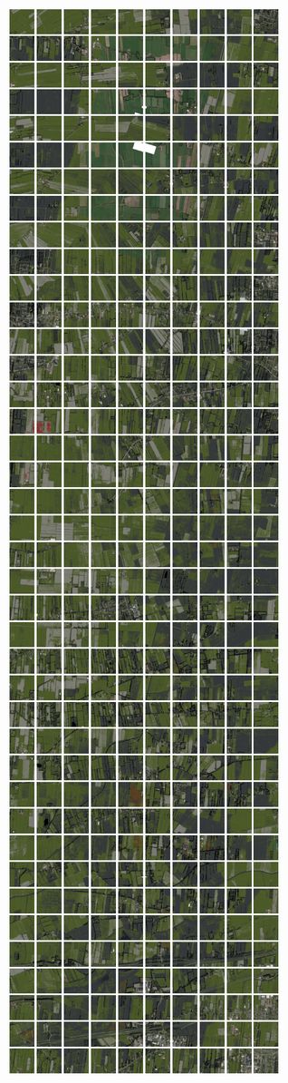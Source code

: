 <html>
<div>
<img src="https://github.com/HakkaTjakka/NL_TILE_MAP/blob/main/18/643/-1067/r.6430.-10670.png" height="44" width="44">
<img src="https://github.com/HakkaTjakka/NL_TILE_MAP/blob/main/18/643/-1067/r.6431.-10670.png" height="44" width="44">
<img src="https://github.com/HakkaTjakka/NL_TILE_MAP/blob/main/18/643/-1067/r.6432.-10670.png" height="44" width="44">
<img src="https://github.com/HakkaTjakka/NL_TILE_MAP/blob/main/18/643/-1067/r.6433.-10670.png" height="44" width="44">
<img src="https://github.com/HakkaTjakka/NL_TILE_MAP/blob/main/18/643/-1067/r.6434.-10670.png" height="44" width="44">
<img src="https://github.com/HakkaTjakka/NL_TILE_MAP/blob/main/18/643/-1067/r.6435.-10670.png" height="44" width="44">
<img src="https://github.com/HakkaTjakka/NL_TILE_MAP/blob/main/18/643/-1067/r.6436.-10670.png" height="44" width="44">
<img src="https://github.com/HakkaTjakka/NL_TILE_MAP/blob/main/18/643/-1067/r.6437.-10670.png" height="44" width="44">
<img src="https://github.com/HakkaTjakka/NL_TILE_MAP/blob/main/18/643/-1067/r.6438.-10670.png" height="44" width="44">
<img src="https://github.com/HakkaTjakka/NL_TILE_MAP/blob/main/18/643/-1067/r.6439.-10670.png" height="44" width="44">
<img src="https://github.com/HakkaTjakka/NL_TILE_MAP/blob/main/18/644/-1067/r.6440.-10670.png" height="44" width="44">
<img src="https://github.com/HakkaTjakka/NL_TILE_MAP/blob/main/18/644/-1067/r.6441.-10670.png" height="44" width="44">
<img src="https://github.com/HakkaTjakka/NL_TILE_MAP/blob/main/18/644/-1067/r.6442.-10670.png" height="44" width="44">
<img src="https://github.com/HakkaTjakka/NL_TILE_MAP/blob/main/18/644/-1067/r.6443.-10670.png" height="44" width="44">
<img src="https://github.com/HakkaTjakka/NL_TILE_MAP/blob/main/18/644/-1067/r.6444.-10670.png" height="44" width="44">
<img src="https://github.com/HakkaTjakka/NL_TILE_MAP/blob/main/18/644/-1067/r.6445.-10670.png" height="44" width="44">
<img src="https://github.com/HakkaTjakka/NL_TILE_MAP/blob/main/18/644/-1067/r.6446.-10670.png" height="44" width="44">
<img src="https://github.com/HakkaTjakka/NL_TILE_MAP/blob/main/18/644/-1067/r.6447.-10670.png" height="44" width="44">
<img src="https://github.com/HakkaTjakka/NL_TILE_MAP/blob/main/18/644/-1067/r.6448.-10670.png" height="44" width="44">
<img src="https://github.com/HakkaTjakka/NL_TILE_MAP/blob/main/18/644/-1067/r.6449.-10670.png" height="44" width="44">
<br>
<img src="https://github.com/HakkaTjakka/NL_TILE_MAP/blob/main/18/643/-1067/r.6430.-10669.png" height="44" width="44">
<img src="https://github.com/HakkaTjakka/NL_TILE_MAP/blob/main/18/643/-1067/r.6431.-10669.png" height="44" width="44">
<img src="https://github.com/HakkaTjakka/NL_TILE_MAP/blob/main/18/643/-1067/r.6432.-10669.png" height="44" width="44">
<img src="https://github.com/HakkaTjakka/NL_TILE_MAP/blob/main/18/643/-1067/r.6433.-10669.png" height="44" width="44">
<img src="https://github.com/HakkaTjakka/NL_TILE_MAP/blob/main/18/643/-1067/r.6434.-10669.png" height="44" width="44">
<img src="https://github.com/HakkaTjakka/NL_TILE_MAP/blob/main/18/643/-1067/r.6435.-10669.png" height="44" width="44">
<img src="https://github.com/HakkaTjakka/NL_TILE_MAP/blob/main/18/643/-1067/r.6436.-10669.png" height="44" width="44">
<img src="https://github.com/HakkaTjakka/NL_TILE_MAP/blob/main/18/643/-1067/r.6437.-10669.png" height="44" width="44">
<img src="https://github.com/HakkaTjakka/NL_TILE_MAP/blob/main/18/643/-1067/r.6438.-10669.png" height="44" width="44">
<img src="https://github.com/HakkaTjakka/NL_TILE_MAP/blob/main/18/643/-1067/r.6439.-10669.png" height="44" width="44">
<img src="https://github.com/HakkaTjakka/NL_TILE_MAP/blob/main/18/644/-1067/r.6440.-10669.png" height="44" width="44">
<img src="https://github.com/HakkaTjakka/NL_TILE_MAP/blob/main/18/644/-1067/r.6441.-10669.png" height="44" width="44">
<img src="https://github.com/HakkaTjakka/NL_TILE_MAP/blob/main/18/644/-1067/r.6442.-10669.png" height="44" width="44">
<img src="https://github.com/HakkaTjakka/NL_TILE_MAP/blob/main/18/644/-1067/r.6443.-10669.png" height="44" width="44">
<img src="https://github.com/HakkaTjakka/NL_TILE_MAP/blob/main/18/644/-1067/r.6444.-10669.png" height="44" width="44">
<img src="https://github.com/HakkaTjakka/NL_TILE_MAP/blob/main/18/644/-1067/r.6445.-10669.png" height="44" width="44">
<img src="https://github.com/HakkaTjakka/NL_TILE_MAP/blob/main/18/644/-1067/r.6446.-10669.png" height="44" width="44">
<img src="https://github.com/HakkaTjakka/NL_TILE_MAP/blob/main/18/644/-1067/r.6447.-10669.png" height="44" width="44">
<img src="https://github.com/HakkaTjakka/NL_TILE_MAP/blob/main/18/644/-1067/r.6448.-10669.png" height="44" width="44">
<img src="https://github.com/HakkaTjakka/NL_TILE_MAP/blob/main/18/644/-1067/r.6449.-10669.png" height="44" width="44">
<br>
<img src="https://github.com/HakkaTjakka/NL_TILE_MAP/blob/main/18/643/-1067/r.6430.-10668.png" height="44" width="44">
<img src="https://github.com/HakkaTjakka/NL_TILE_MAP/blob/main/18/643/-1067/r.6431.-10668.png" height="44" width="44">
<img src="https://github.com/HakkaTjakka/NL_TILE_MAP/blob/main/18/643/-1067/r.6432.-10668.png" height="44" width="44">
<img src="https://github.com/HakkaTjakka/NL_TILE_MAP/blob/main/18/643/-1067/r.6433.-10668.png" height="44" width="44">
<img src="https://github.com/HakkaTjakka/NL_TILE_MAP/blob/main/18/643/-1067/r.6434.-10668.png" height="44" width="44">
<img src="https://github.com/HakkaTjakka/NL_TILE_MAP/blob/main/18/643/-1067/r.6435.-10668.png" height="44" width="44">
<img src="https://github.com/HakkaTjakka/NL_TILE_MAP/blob/main/18/643/-1067/r.6436.-10668.png" height="44" width="44">
<img src="https://github.com/HakkaTjakka/NL_TILE_MAP/blob/main/18/643/-1067/r.6437.-10668.png" height="44" width="44">
<img src="https://github.com/HakkaTjakka/NL_TILE_MAP/blob/main/18/643/-1067/r.6438.-10668.png" height="44" width="44">
<img src="https://github.com/HakkaTjakka/NL_TILE_MAP/blob/main/18/643/-1067/r.6439.-10668.png" height="44" width="44">
<img src="https://github.com/HakkaTjakka/NL_TILE_MAP/blob/main/18/644/-1067/r.6440.-10668.png" height="44" width="44">
<img src="https://github.com/HakkaTjakka/NL_TILE_MAP/blob/main/18/644/-1067/r.6441.-10668.png" height="44" width="44">
<img src="https://github.com/HakkaTjakka/NL_TILE_MAP/blob/main/18/644/-1067/r.6442.-10668.png" height="44" width="44">
<img src="https://github.com/HakkaTjakka/NL_TILE_MAP/blob/main/18/644/-1067/r.6443.-10668.png" height="44" width="44">
<img src="https://github.com/HakkaTjakka/NL_TILE_MAP/blob/main/18/644/-1067/r.6444.-10668.png" height="44" width="44">
<img src="https://github.com/HakkaTjakka/NL_TILE_MAP/blob/main/18/644/-1067/r.6445.-10668.png" height="44" width="44">
<img src="https://github.com/HakkaTjakka/NL_TILE_MAP/blob/main/18/644/-1067/r.6446.-10668.png" height="44" width="44">
<img src="https://github.com/HakkaTjakka/NL_TILE_MAP/blob/main/18/644/-1067/r.6447.-10668.png" height="44" width="44">
<img src="https://github.com/HakkaTjakka/NL_TILE_MAP/blob/main/18/644/-1067/r.6448.-10668.png" height="44" width="44">
<img src="https://github.com/HakkaTjakka/NL_TILE_MAP/blob/main/18/644/-1067/r.6449.-10668.png" height="44" width="44">
<br>
<img src="https://github.com/HakkaTjakka/NL_TILE_MAP/blob/main/18/643/-1067/r.6430.-10667.png" height="44" width="44">
<img src="https://github.com/HakkaTjakka/NL_TILE_MAP/blob/main/18/643/-1067/r.6431.-10667.png" height="44" width="44">
<img src="https://github.com/HakkaTjakka/NL_TILE_MAP/blob/main/18/643/-1067/r.6432.-10667.png" height="44" width="44">
<img src="https://github.com/HakkaTjakka/NL_TILE_MAP/blob/main/18/643/-1067/r.6433.-10667.png" height="44" width="44">
<img src="https://github.com/HakkaTjakka/NL_TILE_MAP/blob/main/18/643/-1067/r.6434.-10667.png" height="44" width="44">
<img src="https://github.com/HakkaTjakka/NL_TILE_MAP/blob/main/18/643/-1067/r.6435.-10667.png" height="44" width="44">
<img src="https://github.com/HakkaTjakka/NL_TILE_MAP/blob/main/18/643/-1067/r.6436.-10667.png" height="44" width="44">
<img src="https://github.com/HakkaTjakka/NL_TILE_MAP/blob/main/18/643/-1067/r.6437.-10667.png" height="44" width="44">
<img src="https://github.com/HakkaTjakka/NL_TILE_MAP/blob/main/18/643/-1067/r.6438.-10667.png" height="44" width="44">
<img src="https://github.com/HakkaTjakka/NL_TILE_MAP/blob/main/18/643/-1067/r.6439.-10667.png" height="44" width="44">
<img src="https://github.com/HakkaTjakka/NL_TILE_MAP/blob/main/18/644/-1067/r.6440.-10667.png" height="44" width="44">
<img src="https://github.com/HakkaTjakka/NL_TILE_MAP/blob/main/18/644/-1067/r.6441.-10667.png" height="44" width="44">
<img src="https://github.com/HakkaTjakka/NL_TILE_MAP/blob/main/18/644/-1067/r.6442.-10667.png" height="44" width="44">
<img src="https://github.com/HakkaTjakka/NL_TILE_MAP/blob/main/18/644/-1067/r.6443.-10667.png" height="44" width="44">
<img src="https://github.com/HakkaTjakka/NL_TILE_MAP/blob/main/18/644/-1067/r.6444.-10667.png" height="44" width="44">
<img src="https://github.com/HakkaTjakka/NL_TILE_MAP/blob/main/18/644/-1067/r.6445.-10667.png" height="44" width="44">
<img src="https://github.com/HakkaTjakka/NL_TILE_MAP/blob/main/18/644/-1067/r.6446.-10667.png" height="44" width="44">
<img src="https://github.com/HakkaTjakka/NL_TILE_MAP/blob/main/18/644/-1067/r.6447.-10667.png" height="44" width="44">
<img src="https://github.com/HakkaTjakka/NL_TILE_MAP/blob/main/18/644/-1067/r.6448.-10667.png" height="44" width="44">
<img src="https://github.com/HakkaTjakka/NL_TILE_MAP/blob/main/18/644/-1067/r.6449.-10667.png" height="44" width="44">
<br>
<img src="https://github.com/HakkaTjakka/NL_TILE_MAP/blob/main/18/643/-1067/r.6430.-10666.png" height="44" width="44">
<img src="https://github.com/HakkaTjakka/NL_TILE_MAP/blob/main/18/643/-1067/r.6431.-10666.png" height="44" width="44">
<img src="https://github.com/HakkaTjakka/NL_TILE_MAP/blob/main/18/643/-1067/r.6432.-10666.png" height="44" width="44">
<img src="https://github.com/HakkaTjakka/NL_TILE_MAP/blob/main/18/643/-1067/r.6433.-10666.png" height="44" width="44">
<img src="https://github.com/HakkaTjakka/NL_TILE_MAP/blob/main/18/643/-1067/r.6434.-10666.png" height="44" width="44">
<img src="https://github.com/HakkaTjakka/NL_TILE_MAP/blob/main/18/643/-1067/r.6435.-10666.png" height="44" width="44">
<img src="https://github.com/HakkaTjakka/NL_TILE_MAP/blob/main/18/643/-1067/r.6436.-10666.png" height="44" width="44">
<img src="https://github.com/HakkaTjakka/NL_TILE_MAP/blob/main/18/643/-1067/r.6437.-10666.png" height="44" width="44">
<img src="https://github.com/HakkaTjakka/NL_TILE_MAP/blob/main/18/643/-1067/r.6438.-10666.png" height="44" width="44">
<img src="https://github.com/HakkaTjakka/NL_TILE_MAP/blob/main/18/643/-1067/r.6439.-10666.png" height="44" width="44">
<img src="https://github.com/HakkaTjakka/NL_TILE_MAP/blob/main/18/644/-1067/r.6440.-10666.png" height="44" width="44">
<img src="https://github.com/HakkaTjakka/NL_TILE_MAP/blob/main/18/644/-1067/r.6441.-10666.png" height="44" width="44">
<img src="https://github.com/HakkaTjakka/NL_TILE_MAP/blob/main/18/644/-1067/r.6442.-10666.png" height="44" width="44">
<img src="https://github.com/HakkaTjakka/NL_TILE_MAP/blob/main/18/644/-1067/r.6443.-10666.png" height="44" width="44">
<img src="https://github.com/HakkaTjakka/NL_TILE_MAP/blob/main/18/644/-1067/r.6444.-10666.png" height="44" width="44">
<img src="https://github.com/HakkaTjakka/NL_TILE_MAP/blob/main/18/644/-1067/r.6445.-10666.png" height="44" width="44">
<img src="https://github.com/HakkaTjakka/NL_TILE_MAP/blob/main/18/644/-1067/r.6446.-10666.png" height="44" width="44">
<img src="https://github.com/HakkaTjakka/NL_TILE_MAP/blob/main/18/644/-1067/r.6447.-10666.png" height="44" width="44">
<img src="https://github.com/HakkaTjakka/NL_TILE_MAP/blob/main/18/644/-1067/r.6448.-10666.png" height="44" width="44">
<img src="https://github.com/HakkaTjakka/NL_TILE_MAP/blob/main/18/644/-1067/r.6449.-10666.png" height="44" width="44">
<br>
<img src="https://github.com/HakkaTjakka/NL_TILE_MAP/blob/main/18/643/-1067/r.6430.-10665.png" height="44" width="44">
<img src="https://github.com/HakkaTjakka/NL_TILE_MAP/blob/main/18/643/-1067/r.6431.-10665.png" height="44" width="44">
<img src="https://github.com/HakkaTjakka/NL_TILE_MAP/blob/main/18/643/-1067/r.6432.-10665.png" height="44" width="44">
<img src="https://github.com/HakkaTjakka/NL_TILE_MAP/blob/main/18/643/-1067/r.6433.-10665.png" height="44" width="44">
<img src="https://github.com/HakkaTjakka/NL_TILE_MAP/blob/main/18/643/-1067/r.6434.-10665.png" height="44" width="44">
<img src="https://github.com/HakkaTjakka/NL_TILE_MAP/blob/main/18/643/-1067/r.6435.-10665.png" height="44" width="44">
<img src="https://github.com/HakkaTjakka/NL_TILE_MAP/blob/main/18/643/-1067/r.6436.-10665.png" height="44" width="44">
<img src="https://github.com/HakkaTjakka/NL_TILE_MAP/blob/main/18/643/-1067/r.6437.-10665.png" height="44" width="44">
<img src="https://github.com/HakkaTjakka/NL_TILE_MAP/blob/main/18/643/-1067/r.6438.-10665.png" height="44" width="44">
<img src="https://github.com/HakkaTjakka/NL_TILE_MAP/blob/main/18/643/-1067/r.6439.-10665.png" height="44" width="44">
<img src="https://github.com/HakkaTjakka/NL_TILE_MAP/blob/main/18/644/-1067/r.6440.-10665.png" height="44" width="44">
<img src="https://github.com/HakkaTjakka/NL_TILE_MAP/blob/main/18/644/-1067/r.6441.-10665.png" height="44" width="44">
<img src="https://github.com/HakkaTjakka/NL_TILE_MAP/blob/main/18/644/-1067/r.6442.-10665.png" height="44" width="44">
<img src="https://github.com/HakkaTjakka/NL_TILE_MAP/blob/main/18/644/-1067/r.6443.-10665.png" height="44" width="44">
<img src="https://github.com/HakkaTjakka/NL_TILE_MAP/blob/main/18/644/-1067/r.6444.-10665.png" height="44" width="44">
<img src="https://github.com/HakkaTjakka/NL_TILE_MAP/blob/main/18/644/-1067/r.6445.-10665.png" height="44" width="44">
<img src="https://github.com/HakkaTjakka/NL_TILE_MAP/blob/main/18/644/-1067/r.6446.-10665.png" height="44" width="44">
<img src="https://github.com/HakkaTjakka/NL_TILE_MAP/blob/main/18/644/-1067/r.6447.-10665.png" height="44" width="44">
<img src="https://github.com/HakkaTjakka/NL_TILE_MAP/blob/main/18/644/-1067/r.6448.-10665.png" height="44" width="44">
<img src="https://github.com/HakkaTjakka/NL_TILE_MAP/blob/main/18/644/-1067/r.6449.-10665.png" height="44" width="44">
<br>
<img src="https://github.com/HakkaTjakka/NL_TILE_MAP/blob/main/18/643/-1067/r.6430.-10664.png" height="44" width="44">
<img src="https://github.com/HakkaTjakka/NL_TILE_MAP/blob/main/18/643/-1067/r.6431.-10664.png" height="44" width="44">
<img src="https://github.com/HakkaTjakka/NL_TILE_MAP/blob/main/18/643/-1067/r.6432.-10664.png" height="44" width="44">
<img src="https://github.com/HakkaTjakka/NL_TILE_MAP/blob/main/18/643/-1067/r.6433.-10664.png" height="44" width="44">
<img src="https://github.com/HakkaTjakka/NL_TILE_MAP/blob/main/18/643/-1067/r.6434.-10664.png" height="44" width="44">
<img src="https://github.com/HakkaTjakka/NL_TILE_MAP/blob/main/18/643/-1067/r.6435.-10664.png" height="44" width="44">
<img src="https://github.com/HakkaTjakka/NL_TILE_MAP/blob/main/18/643/-1067/r.6436.-10664.png" height="44" width="44">
<img src="https://github.com/HakkaTjakka/NL_TILE_MAP/blob/main/18/643/-1067/r.6437.-10664.png" height="44" width="44">
<img src="https://github.com/HakkaTjakka/NL_TILE_MAP/blob/main/18/643/-1067/r.6438.-10664.png" height="44" width="44">
<img src="https://github.com/HakkaTjakka/NL_TILE_MAP/blob/main/18/643/-1067/r.6439.-10664.png" height="44" width="44">
<img src="https://github.com/HakkaTjakka/NL_TILE_MAP/blob/main/18/644/-1067/r.6440.-10664.png" height="44" width="44">
<img src="https://github.com/HakkaTjakka/NL_TILE_MAP/blob/main/18/644/-1067/r.6441.-10664.png" height="44" width="44">
<img src="https://github.com/HakkaTjakka/NL_TILE_MAP/blob/main/18/644/-1067/r.6442.-10664.png" height="44" width="44">
<img src="https://github.com/HakkaTjakka/NL_TILE_MAP/blob/main/18/644/-1067/r.6443.-10664.png" height="44" width="44">
<img src="https://github.com/HakkaTjakka/NL_TILE_MAP/blob/main/18/644/-1067/r.6444.-10664.png" height="44" width="44">
<img src="https://github.com/HakkaTjakka/NL_TILE_MAP/blob/main/18/644/-1067/r.6445.-10664.png" height="44" width="44">
<img src="https://github.com/HakkaTjakka/NL_TILE_MAP/blob/main/18/644/-1067/r.6446.-10664.png" height="44" width="44">
<img src="https://github.com/HakkaTjakka/NL_TILE_MAP/blob/main/18/644/-1067/r.6447.-10664.png" height="44" width="44">
<img src="https://github.com/HakkaTjakka/NL_TILE_MAP/blob/main/18/644/-1067/r.6448.-10664.png" height="44" width="44">
<img src="https://github.com/HakkaTjakka/NL_TILE_MAP/blob/main/18/644/-1067/r.6449.-10664.png" height="44" width="44">
<br>
<img src="https://github.com/HakkaTjakka/NL_TILE_MAP/blob/main/18/643/-1067/r.6430.-10663.png" height="44" width="44">
<img src="https://github.com/HakkaTjakka/NL_TILE_MAP/blob/main/18/643/-1067/r.6431.-10663.png" height="44" width="44">
<img src="https://github.com/HakkaTjakka/NL_TILE_MAP/blob/main/18/643/-1067/r.6432.-10663.png" height="44" width="44">
<img src="https://github.com/HakkaTjakka/NL_TILE_MAP/blob/main/18/643/-1067/r.6433.-10663.png" height="44" width="44">
<img src="https://github.com/HakkaTjakka/NL_TILE_MAP/blob/main/18/643/-1067/r.6434.-10663.png" height="44" width="44">
<img src="https://github.com/HakkaTjakka/NL_TILE_MAP/blob/main/18/643/-1067/r.6435.-10663.png" height="44" width="44">
<img src="https://github.com/HakkaTjakka/NL_TILE_MAP/blob/main/18/643/-1067/r.6436.-10663.png" height="44" width="44">
<img src="https://github.com/HakkaTjakka/NL_TILE_MAP/blob/main/18/643/-1067/r.6437.-10663.png" height="44" width="44">
<img src="https://github.com/HakkaTjakka/NL_TILE_MAP/blob/main/18/643/-1067/r.6438.-10663.png" height="44" width="44">
<img src="https://github.com/HakkaTjakka/NL_TILE_MAP/blob/main/18/643/-1067/r.6439.-10663.png" height="44" width="44">
<img src="https://github.com/HakkaTjakka/NL_TILE_MAP/blob/main/18/644/-1067/r.6440.-10663.png" height="44" width="44">
<img src="https://github.com/HakkaTjakka/NL_TILE_MAP/blob/main/18/644/-1067/r.6441.-10663.png" height="44" width="44">
<img src="https://github.com/HakkaTjakka/NL_TILE_MAP/blob/main/18/644/-1067/r.6442.-10663.png" height="44" width="44">
<img src="https://github.com/HakkaTjakka/NL_TILE_MAP/blob/main/18/644/-1067/r.6443.-10663.png" height="44" width="44">
<img src="https://github.com/HakkaTjakka/NL_TILE_MAP/blob/main/18/644/-1067/r.6444.-10663.png" height="44" width="44">
<img src="https://github.com/HakkaTjakka/NL_TILE_MAP/blob/main/18/644/-1067/r.6445.-10663.png" height="44" width="44">
<img src="https://github.com/HakkaTjakka/NL_TILE_MAP/blob/main/18/644/-1067/r.6446.-10663.png" height="44" width="44">
<img src="https://github.com/HakkaTjakka/NL_TILE_MAP/blob/main/18/644/-1067/r.6447.-10663.png" height="44" width="44">
<img src="https://github.com/HakkaTjakka/NL_TILE_MAP/blob/main/18/644/-1067/r.6448.-10663.png" height="44" width="44">
<img src="https://github.com/HakkaTjakka/NL_TILE_MAP/blob/main/18/644/-1067/r.6449.-10663.png" height="44" width="44">
<br>
<img src="https://github.com/HakkaTjakka/NL_TILE_MAP/blob/main/18/643/-1067/r.6430.-10662.png" height="44" width="44">
<img src="https://github.com/HakkaTjakka/NL_TILE_MAP/blob/main/18/643/-1067/r.6431.-10662.png" height="44" width="44">
<img src="https://github.com/HakkaTjakka/NL_TILE_MAP/blob/main/18/643/-1067/r.6432.-10662.png" height="44" width="44">
<img src="https://github.com/HakkaTjakka/NL_TILE_MAP/blob/main/18/643/-1067/r.6433.-10662.png" height="44" width="44">
<img src="https://github.com/HakkaTjakka/NL_TILE_MAP/blob/main/18/643/-1067/r.6434.-10662.png" height="44" width="44">
<img src="https://github.com/HakkaTjakka/NL_TILE_MAP/blob/main/18/643/-1067/r.6435.-10662.png" height="44" width="44">
<img src="https://github.com/HakkaTjakka/NL_TILE_MAP/blob/main/18/643/-1067/r.6436.-10662.png" height="44" width="44">
<img src="https://github.com/HakkaTjakka/NL_TILE_MAP/blob/main/18/643/-1067/r.6437.-10662.png" height="44" width="44">
<img src="https://github.com/HakkaTjakka/NL_TILE_MAP/blob/main/18/643/-1067/r.6438.-10662.png" height="44" width="44">
<img src="https://github.com/HakkaTjakka/NL_TILE_MAP/blob/main/18/643/-1067/r.6439.-10662.png" height="44" width="44">
<img src="https://github.com/HakkaTjakka/NL_TILE_MAP/blob/main/18/644/-1067/r.6440.-10662.png" height="44" width="44">
<img src="https://github.com/HakkaTjakka/NL_TILE_MAP/blob/main/18/644/-1067/r.6441.-10662.png" height="44" width="44">
<img src="https://github.com/HakkaTjakka/NL_TILE_MAP/blob/main/18/644/-1067/r.6442.-10662.png" height="44" width="44">
<img src="https://github.com/HakkaTjakka/NL_TILE_MAP/blob/main/18/644/-1067/r.6443.-10662.png" height="44" width="44">
<img src="https://github.com/HakkaTjakka/NL_TILE_MAP/blob/main/18/644/-1067/r.6444.-10662.png" height="44" width="44">
<img src="https://github.com/HakkaTjakka/NL_TILE_MAP/blob/main/18/644/-1067/r.6445.-10662.png" height="44" width="44">
<img src="https://github.com/HakkaTjakka/NL_TILE_MAP/blob/main/18/644/-1067/r.6446.-10662.png" height="44" width="44">
<img src="https://github.com/HakkaTjakka/NL_TILE_MAP/blob/main/18/644/-1067/r.6447.-10662.png" height="44" width="44">
<img src="https://github.com/HakkaTjakka/NL_TILE_MAP/blob/main/18/644/-1067/r.6448.-10662.png" height="44" width="44">
<img src="https://github.com/HakkaTjakka/NL_TILE_MAP/blob/main/18/644/-1067/r.6449.-10662.png" height="44" width="44">
<br>
<img src="https://github.com/HakkaTjakka/NL_TILE_MAP/blob/main/18/643/-1067/r.6430.-10661.png" height="44" width="44">
<img src="https://github.com/HakkaTjakka/NL_TILE_MAP/blob/main/18/643/-1067/r.6431.-10661.png" height="44" width="44">
<img src="https://github.com/HakkaTjakka/NL_TILE_MAP/blob/main/18/643/-1067/r.6432.-10661.png" height="44" width="44">
<img src="https://github.com/HakkaTjakka/NL_TILE_MAP/blob/main/18/643/-1067/r.6433.-10661.png" height="44" width="44">
<img src="https://github.com/HakkaTjakka/NL_TILE_MAP/blob/main/18/643/-1067/r.6434.-10661.png" height="44" width="44">
<img src="https://github.com/HakkaTjakka/NL_TILE_MAP/blob/main/18/643/-1067/r.6435.-10661.png" height="44" width="44">
<img src="https://github.com/HakkaTjakka/NL_TILE_MAP/blob/main/18/643/-1067/r.6436.-10661.png" height="44" width="44">
<img src="https://github.com/HakkaTjakka/NL_TILE_MAP/blob/main/18/643/-1067/r.6437.-10661.png" height="44" width="44">
<img src="https://github.com/HakkaTjakka/NL_TILE_MAP/blob/main/18/643/-1067/r.6438.-10661.png" height="44" width="44">
<img src="https://github.com/HakkaTjakka/NL_TILE_MAP/blob/main/18/643/-1067/r.6439.-10661.png" height="44" width="44">
<img src="https://github.com/HakkaTjakka/NL_TILE_MAP/blob/main/18/644/-1067/r.6440.-10661.png" height="44" width="44">
<img src="https://github.com/HakkaTjakka/NL_TILE_MAP/blob/main/18/644/-1067/r.6441.-10661.png" height="44" width="44">
<img src="https://github.com/HakkaTjakka/NL_TILE_MAP/blob/main/18/644/-1067/r.6442.-10661.png" height="44" width="44">
<img src="https://github.com/HakkaTjakka/NL_TILE_MAP/blob/main/18/644/-1067/r.6443.-10661.png" height="44" width="44">
<img src="https://github.com/HakkaTjakka/NL_TILE_MAP/blob/main/18/644/-1067/r.6444.-10661.png" height="44" width="44">
<img src="https://github.com/HakkaTjakka/NL_TILE_MAP/blob/main/18/644/-1067/r.6445.-10661.png" height="44" width="44">
<img src="https://github.com/HakkaTjakka/NL_TILE_MAP/blob/main/18/644/-1067/r.6446.-10661.png" height="44" width="44">
<img src="https://github.com/HakkaTjakka/NL_TILE_MAP/blob/main/18/644/-1067/r.6447.-10661.png" height="44" width="44">
<img src="https://github.com/HakkaTjakka/NL_TILE_MAP/blob/main/18/644/-1067/r.6448.-10661.png" height="44" width="44">
<img src="https://github.com/HakkaTjakka/NL_TILE_MAP/blob/main/18/644/-1067/r.6449.-10661.png" height="44" width="44">
<br>
<img src="https://github.com/HakkaTjakka/NL_TILE_MAP/blob/main/18/643/-1066/r.6430.-10660.png" height="44" width="44">
<img src="https://github.com/HakkaTjakka/NL_TILE_MAP/blob/main/18/643/-1066/r.6431.-10660.png" height="44" width="44">
<img src="https://github.com/HakkaTjakka/NL_TILE_MAP/blob/main/18/643/-1066/r.6432.-10660.png" height="44" width="44">
<img src="https://github.com/HakkaTjakka/NL_TILE_MAP/blob/main/18/643/-1066/r.6433.-10660.png" height="44" width="44">
<img src="https://github.com/HakkaTjakka/NL_TILE_MAP/blob/main/18/643/-1066/r.6434.-10660.png" height="44" width="44">
<img src="https://github.com/HakkaTjakka/NL_TILE_MAP/blob/main/18/643/-1066/r.6435.-10660.png" height="44" width="44">
<img src="https://github.com/HakkaTjakka/NL_TILE_MAP/blob/main/18/643/-1066/r.6436.-10660.png" height="44" width="44">
<img src="https://github.com/HakkaTjakka/NL_TILE_MAP/blob/main/18/643/-1066/r.6437.-10660.png" height="44" width="44">
<img src="https://github.com/HakkaTjakka/NL_TILE_MAP/blob/main/18/643/-1066/r.6438.-10660.png" height="44" width="44">
<img src="https://github.com/HakkaTjakka/NL_TILE_MAP/blob/main/18/643/-1066/r.6439.-10660.png" height="44" width="44">
<img src="https://github.com/HakkaTjakka/NL_TILE_MAP/blob/main/18/644/-1066/r.6440.-10660.png" height="44" width="44">
<img src="https://github.com/HakkaTjakka/NL_TILE_MAP/blob/main/18/644/-1066/r.6441.-10660.png" height="44" width="44">
<img src="https://github.com/HakkaTjakka/NL_TILE_MAP/blob/main/18/644/-1066/r.6442.-10660.png" height="44" width="44">
<img src="https://github.com/HakkaTjakka/NL_TILE_MAP/blob/main/18/644/-1066/r.6443.-10660.png" height="44" width="44">
<img src="https://github.com/HakkaTjakka/NL_TILE_MAP/blob/main/18/644/-1066/r.6444.-10660.png" height="44" width="44">
<img src="https://github.com/HakkaTjakka/NL_TILE_MAP/blob/main/18/644/-1066/r.6445.-10660.png" height="44" width="44">
<img src="https://github.com/HakkaTjakka/NL_TILE_MAP/blob/main/18/644/-1066/r.6446.-10660.png" height="44" width="44">
<img src="https://github.com/HakkaTjakka/NL_TILE_MAP/blob/main/18/644/-1066/r.6447.-10660.png" height="44" width="44">
<img src="https://github.com/HakkaTjakka/NL_TILE_MAP/blob/main/18/644/-1066/r.6448.-10660.png" height="44" width="44">
<img src="https://github.com/HakkaTjakka/NL_TILE_MAP/blob/main/18/644/-1066/r.6449.-10660.png" height="44" width="44">
<br>
<img src="https://github.com/HakkaTjakka/NL_TILE_MAP/blob/main/18/643/-1066/r.6430.-10659.png" height="44" width="44">
<img src="https://github.com/HakkaTjakka/NL_TILE_MAP/blob/main/18/643/-1066/r.6431.-10659.png" height="44" width="44">
<img src="https://github.com/HakkaTjakka/NL_TILE_MAP/blob/main/18/643/-1066/r.6432.-10659.png" height="44" width="44">
<img src="https://github.com/HakkaTjakka/NL_TILE_MAP/blob/main/18/643/-1066/r.6433.-10659.png" height="44" width="44">
<img src="https://github.com/HakkaTjakka/NL_TILE_MAP/blob/main/18/643/-1066/r.6434.-10659.png" height="44" width="44">
<img src="https://github.com/HakkaTjakka/NL_TILE_MAP/blob/main/18/643/-1066/r.6435.-10659.png" height="44" width="44">
<img src="https://github.com/HakkaTjakka/NL_TILE_MAP/blob/main/18/643/-1066/r.6436.-10659.png" height="44" width="44">
<img src="https://github.com/HakkaTjakka/NL_TILE_MAP/blob/main/18/643/-1066/r.6437.-10659.png" height="44" width="44">
<img src="https://github.com/HakkaTjakka/NL_TILE_MAP/blob/main/18/643/-1066/r.6438.-10659.png" height="44" width="44">
<img src="https://github.com/HakkaTjakka/NL_TILE_MAP/blob/main/18/643/-1066/r.6439.-10659.png" height="44" width="44">
<img src="https://github.com/HakkaTjakka/NL_TILE_MAP/blob/main/18/644/-1066/r.6440.-10659.png" height="44" width="44">
<img src="https://github.com/HakkaTjakka/NL_TILE_MAP/blob/main/18/644/-1066/r.6441.-10659.png" height="44" width="44">
<img src="https://github.com/HakkaTjakka/NL_TILE_MAP/blob/main/18/644/-1066/r.6442.-10659.png" height="44" width="44">
<img src="https://github.com/HakkaTjakka/NL_TILE_MAP/blob/main/18/644/-1066/r.6443.-10659.png" height="44" width="44">
<img src="https://github.com/HakkaTjakka/NL_TILE_MAP/blob/main/18/644/-1066/r.6444.-10659.png" height="44" width="44">
<img src="https://github.com/HakkaTjakka/NL_TILE_MAP/blob/main/18/644/-1066/r.6445.-10659.png" height="44" width="44">
<img src="https://github.com/HakkaTjakka/NL_TILE_MAP/blob/main/18/644/-1066/r.6446.-10659.png" height="44" width="44">
<img src="https://github.com/HakkaTjakka/NL_TILE_MAP/blob/main/18/644/-1066/r.6447.-10659.png" height="44" width="44">
<img src="https://github.com/HakkaTjakka/NL_TILE_MAP/blob/main/18/644/-1066/r.6448.-10659.png" height="44" width="44">
<img src="https://github.com/HakkaTjakka/NL_TILE_MAP/blob/main/18/644/-1066/r.6449.-10659.png" height="44" width="44">
<br>
<img src="https://github.com/HakkaTjakka/NL_TILE_MAP/blob/main/18/643/-1066/r.6430.-10658.png" height="44" width="44">
<img src="https://github.com/HakkaTjakka/NL_TILE_MAP/blob/main/18/643/-1066/r.6431.-10658.png" height="44" width="44">
<img src="https://github.com/HakkaTjakka/NL_TILE_MAP/blob/main/18/643/-1066/r.6432.-10658.png" height="44" width="44">
<img src="https://github.com/HakkaTjakka/NL_TILE_MAP/blob/main/18/643/-1066/r.6433.-10658.png" height="44" width="44">
<img src="https://github.com/HakkaTjakka/NL_TILE_MAP/blob/main/18/643/-1066/r.6434.-10658.png" height="44" width="44">
<img src="https://github.com/HakkaTjakka/NL_TILE_MAP/blob/main/18/643/-1066/r.6435.-10658.png" height="44" width="44">
<img src="https://github.com/HakkaTjakka/NL_TILE_MAP/blob/main/18/643/-1066/r.6436.-10658.png" height="44" width="44">
<img src="https://github.com/HakkaTjakka/NL_TILE_MAP/blob/main/18/643/-1066/r.6437.-10658.png" height="44" width="44">
<img src="https://github.com/HakkaTjakka/NL_TILE_MAP/blob/main/18/643/-1066/r.6438.-10658.png" height="44" width="44">
<img src="https://github.com/HakkaTjakka/NL_TILE_MAP/blob/main/18/643/-1066/r.6439.-10658.png" height="44" width="44">
<img src="https://github.com/HakkaTjakka/NL_TILE_MAP/blob/main/18/644/-1066/r.6440.-10658.png" height="44" width="44">
<img src="https://github.com/HakkaTjakka/NL_TILE_MAP/blob/main/18/644/-1066/r.6441.-10658.png" height="44" width="44">
<img src="https://github.com/HakkaTjakka/NL_TILE_MAP/blob/main/18/644/-1066/r.6442.-10658.png" height="44" width="44">
<img src="https://github.com/HakkaTjakka/NL_TILE_MAP/blob/main/18/644/-1066/r.6443.-10658.png" height="44" width="44">
<img src="https://github.com/HakkaTjakka/NL_TILE_MAP/blob/main/18/644/-1066/r.6444.-10658.png" height="44" width="44">
<img src="https://github.com/HakkaTjakka/NL_TILE_MAP/blob/main/18/644/-1066/r.6445.-10658.png" height="44" width="44">
<img src="https://github.com/HakkaTjakka/NL_TILE_MAP/blob/main/18/644/-1066/r.6446.-10658.png" height="44" width="44">
<img src="https://github.com/HakkaTjakka/NL_TILE_MAP/blob/main/18/644/-1066/r.6447.-10658.png" height="44" width="44">
<img src="https://github.com/HakkaTjakka/NL_TILE_MAP/blob/main/18/644/-1066/r.6448.-10658.png" height="44" width="44">
<img src="https://github.com/HakkaTjakka/NL_TILE_MAP/blob/main/18/644/-1066/r.6449.-10658.png" height="44" width="44">
<br>
<img src="https://github.com/HakkaTjakka/NL_TILE_MAP/blob/main/18/643/-1066/r.6430.-10657.png" height="44" width="44">
<img src="https://github.com/HakkaTjakka/NL_TILE_MAP/blob/main/18/643/-1066/r.6431.-10657.png" height="44" width="44">
<img src="https://github.com/HakkaTjakka/NL_TILE_MAP/blob/main/18/643/-1066/r.6432.-10657.png" height="44" width="44">
<img src="https://github.com/HakkaTjakka/NL_TILE_MAP/blob/main/18/643/-1066/r.6433.-10657.png" height="44" width="44">
<img src="https://github.com/HakkaTjakka/NL_TILE_MAP/blob/main/18/643/-1066/r.6434.-10657.png" height="44" width="44">
<img src="https://github.com/HakkaTjakka/NL_TILE_MAP/blob/main/18/643/-1066/r.6435.-10657.png" height="44" width="44">
<img src="https://github.com/HakkaTjakka/NL_TILE_MAP/blob/main/18/643/-1066/r.6436.-10657.png" height="44" width="44">
<img src="https://github.com/HakkaTjakka/NL_TILE_MAP/blob/main/18/643/-1066/r.6437.-10657.png" height="44" width="44">
<img src="https://github.com/HakkaTjakka/NL_TILE_MAP/blob/main/18/643/-1066/r.6438.-10657.png" height="44" width="44">
<img src="https://github.com/HakkaTjakka/NL_TILE_MAP/blob/main/18/643/-1066/r.6439.-10657.png" height="44" width="44">
<img src="https://github.com/HakkaTjakka/NL_TILE_MAP/blob/main/18/644/-1066/r.6440.-10657.png" height="44" width="44">
<img src="https://github.com/HakkaTjakka/NL_TILE_MAP/blob/main/18/644/-1066/r.6441.-10657.png" height="44" width="44">
<img src="https://github.com/HakkaTjakka/NL_TILE_MAP/blob/main/18/644/-1066/r.6442.-10657.png" height="44" width="44">
<img src="https://github.com/HakkaTjakka/NL_TILE_MAP/blob/main/18/644/-1066/r.6443.-10657.png" height="44" width="44">
<img src="https://github.com/HakkaTjakka/NL_TILE_MAP/blob/main/18/644/-1066/r.6444.-10657.png" height="44" width="44">
<img src="https://github.com/HakkaTjakka/NL_TILE_MAP/blob/main/18/644/-1066/r.6445.-10657.png" height="44" width="44">
<img src="https://github.com/HakkaTjakka/NL_TILE_MAP/blob/main/18/644/-1066/r.6446.-10657.png" height="44" width="44">
<img src="https://github.com/HakkaTjakka/NL_TILE_MAP/blob/main/18/644/-1066/r.6447.-10657.png" height="44" width="44">
<img src="https://github.com/HakkaTjakka/NL_TILE_MAP/blob/main/18/644/-1066/r.6448.-10657.png" height="44" width="44">
<img src="https://github.com/HakkaTjakka/NL_TILE_MAP/blob/main/18/644/-1066/r.6449.-10657.png" height="44" width="44">
<br>
<img src="https://github.com/HakkaTjakka/NL_TILE_MAP/blob/main/18/643/-1066/r.6430.-10656.png" height="44" width="44">
<img src="https://github.com/HakkaTjakka/NL_TILE_MAP/blob/main/18/643/-1066/r.6431.-10656.png" height="44" width="44">
<img src="https://github.com/HakkaTjakka/NL_TILE_MAP/blob/main/18/643/-1066/r.6432.-10656.png" height="44" width="44">
<img src="https://github.com/HakkaTjakka/NL_TILE_MAP/blob/main/18/643/-1066/r.6433.-10656.png" height="44" width="44">
<img src="https://github.com/HakkaTjakka/NL_TILE_MAP/blob/main/18/643/-1066/r.6434.-10656.png" height="44" width="44">
<img src="https://github.com/HakkaTjakka/NL_TILE_MAP/blob/main/18/643/-1066/r.6435.-10656.png" height="44" width="44">
<img src="https://github.com/HakkaTjakka/NL_TILE_MAP/blob/main/18/643/-1066/r.6436.-10656.png" height="44" width="44">
<img src="https://github.com/HakkaTjakka/NL_TILE_MAP/blob/main/18/643/-1066/r.6437.-10656.png" height="44" width="44">
<img src="https://github.com/HakkaTjakka/NL_TILE_MAP/blob/main/18/643/-1066/r.6438.-10656.png" height="44" width="44">
<img src="https://github.com/HakkaTjakka/NL_TILE_MAP/blob/main/18/643/-1066/r.6439.-10656.png" height="44" width="44">
<img src="https://github.com/HakkaTjakka/NL_TILE_MAP/blob/main/18/644/-1066/r.6440.-10656.png" height="44" width="44">
<img src="https://github.com/HakkaTjakka/NL_TILE_MAP/blob/main/18/644/-1066/r.6441.-10656.png" height="44" width="44">
<img src="https://github.com/HakkaTjakka/NL_TILE_MAP/blob/main/18/644/-1066/r.6442.-10656.png" height="44" width="44">
<img src="https://github.com/HakkaTjakka/NL_TILE_MAP/blob/main/18/644/-1066/r.6443.-10656.png" height="44" width="44">
<img src="https://github.com/HakkaTjakka/NL_TILE_MAP/blob/main/18/644/-1066/r.6444.-10656.png" height="44" width="44">
<img src="https://github.com/HakkaTjakka/NL_TILE_MAP/blob/main/18/644/-1066/r.6445.-10656.png" height="44" width="44">
<img src="https://github.com/HakkaTjakka/NL_TILE_MAP/blob/main/18/644/-1066/r.6446.-10656.png" height="44" width="44">
<img src="https://github.com/HakkaTjakka/NL_TILE_MAP/blob/main/18/644/-1066/r.6447.-10656.png" height="44" width="44">
<img src="https://github.com/HakkaTjakka/NL_TILE_MAP/blob/main/18/644/-1066/r.6448.-10656.png" height="44" width="44">
<img src="https://github.com/HakkaTjakka/NL_TILE_MAP/blob/main/18/644/-1066/r.6449.-10656.png" height="44" width="44">
<br>
<img src="https://github.com/HakkaTjakka/NL_TILE_MAP/blob/main/18/643/-1066/r.6430.-10655.png" height="44" width="44">
<img src="https://github.com/HakkaTjakka/NL_TILE_MAP/blob/main/18/643/-1066/r.6431.-10655.png" height="44" width="44">
<img src="https://github.com/HakkaTjakka/NL_TILE_MAP/blob/main/18/643/-1066/r.6432.-10655.png" height="44" width="44">
<img src="https://github.com/HakkaTjakka/NL_TILE_MAP/blob/main/18/643/-1066/r.6433.-10655.png" height="44" width="44">
<img src="https://github.com/HakkaTjakka/NL_TILE_MAP/blob/main/18/643/-1066/r.6434.-10655.png" height="44" width="44">
<img src="https://github.com/HakkaTjakka/NL_TILE_MAP/blob/main/18/643/-1066/r.6435.-10655.png" height="44" width="44">
<img src="https://github.com/HakkaTjakka/NL_TILE_MAP/blob/main/18/643/-1066/r.6436.-10655.png" height="44" width="44">
<img src="https://github.com/HakkaTjakka/NL_TILE_MAP/blob/main/18/643/-1066/r.6437.-10655.png" height="44" width="44">
<img src="https://github.com/HakkaTjakka/NL_TILE_MAP/blob/main/18/643/-1066/r.6438.-10655.png" height="44" width="44">
<img src="https://github.com/HakkaTjakka/NL_TILE_MAP/blob/main/18/643/-1066/r.6439.-10655.png" height="44" width="44">
<img src="https://github.com/HakkaTjakka/NL_TILE_MAP/blob/main/18/644/-1066/r.6440.-10655.png" height="44" width="44">
<img src="https://github.com/HakkaTjakka/NL_TILE_MAP/blob/main/18/644/-1066/r.6441.-10655.png" height="44" width="44">
<img src="https://github.com/HakkaTjakka/NL_TILE_MAP/blob/main/18/644/-1066/r.6442.-10655.png" height="44" width="44">
<img src="https://github.com/HakkaTjakka/NL_TILE_MAP/blob/main/18/644/-1066/r.6443.-10655.png" height="44" width="44">
<img src="https://github.com/HakkaTjakka/NL_TILE_MAP/blob/main/18/644/-1066/r.6444.-10655.png" height="44" width="44">
<img src="https://github.com/HakkaTjakka/NL_TILE_MAP/blob/main/18/644/-1066/r.6445.-10655.png" height="44" width="44">
<img src="https://github.com/HakkaTjakka/NL_TILE_MAP/blob/main/18/644/-1066/r.6446.-10655.png" height="44" width="44">
<img src="https://github.com/HakkaTjakka/NL_TILE_MAP/blob/main/18/644/-1066/r.6447.-10655.png" height="44" width="44">
<img src="https://github.com/HakkaTjakka/NL_TILE_MAP/blob/main/18/644/-1066/r.6448.-10655.png" height="44" width="44">
<img src="https://github.com/HakkaTjakka/NL_TILE_MAP/blob/main/18/644/-1066/r.6449.-10655.png" height="44" width="44">
<br>
<img src="https://github.com/HakkaTjakka/NL_TILE_MAP/blob/main/18/643/-1066/r.6430.-10654.png" height="44" width="44">
<img src="https://github.com/HakkaTjakka/NL_TILE_MAP/blob/main/18/643/-1066/r.6431.-10654.png" height="44" width="44">
<img src="https://github.com/HakkaTjakka/NL_TILE_MAP/blob/main/18/643/-1066/r.6432.-10654.png" height="44" width="44">
<img src="https://github.com/HakkaTjakka/NL_TILE_MAP/blob/main/18/643/-1066/r.6433.-10654.png" height="44" width="44">
<img src="https://github.com/HakkaTjakka/NL_TILE_MAP/blob/main/18/643/-1066/r.6434.-10654.png" height="44" width="44">
<img src="https://github.com/HakkaTjakka/NL_TILE_MAP/blob/main/18/643/-1066/r.6435.-10654.png" height="44" width="44">
<img src="https://github.com/HakkaTjakka/NL_TILE_MAP/blob/main/18/643/-1066/r.6436.-10654.png" height="44" width="44">
<img src="https://github.com/HakkaTjakka/NL_TILE_MAP/blob/main/18/643/-1066/r.6437.-10654.png" height="44" width="44">
<img src="https://github.com/HakkaTjakka/NL_TILE_MAP/blob/main/18/643/-1066/r.6438.-10654.png" height="44" width="44">
<img src="https://github.com/HakkaTjakka/NL_TILE_MAP/blob/main/18/643/-1066/r.6439.-10654.png" height="44" width="44">
<img src="https://github.com/HakkaTjakka/NL_TILE_MAP/blob/main/18/644/-1066/r.6440.-10654.png" height="44" width="44">
<img src="https://github.com/HakkaTjakka/NL_TILE_MAP/blob/main/18/644/-1066/r.6441.-10654.png" height="44" width="44">
<img src="https://github.com/HakkaTjakka/NL_TILE_MAP/blob/main/18/644/-1066/r.6442.-10654.png" height="44" width="44">
<img src="https://github.com/HakkaTjakka/NL_TILE_MAP/blob/main/18/644/-1066/r.6443.-10654.png" height="44" width="44">
<img src="https://github.com/HakkaTjakka/NL_TILE_MAP/blob/main/18/644/-1066/r.6444.-10654.png" height="44" width="44">
<img src="https://github.com/HakkaTjakka/NL_TILE_MAP/blob/main/18/644/-1066/r.6445.-10654.png" height="44" width="44">
<img src="https://github.com/HakkaTjakka/NL_TILE_MAP/blob/main/18/644/-1066/r.6446.-10654.png" height="44" width="44">
<img src="https://github.com/HakkaTjakka/NL_TILE_MAP/blob/main/18/644/-1066/r.6447.-10654.png" height="44" width="44">
<img src="https://github.com/HakkaTjakka/NL_TILE_MAP/blob/main/18/644/-1066/r.6448.-10654.png" height="44" width="44">
<img src="https://github.com/HakkaTjakka/NL_TILE_MAP/blob/main/18/644/-1066/r.6449.-10654.png" height="44" width="44">
<br>
<img src="https://github.com/HakkaTjakka/NL_TILE_MAP/blob/main/18/643/-1066/r.6430.-10653.png" height="44" width="44">
<img src="https://github.com/HakkaTjakka/NL_TILE_MAP/blob/main/18/643/-1066/r.6431.-10653.png" height="44" width="44">
<img src="https://github.com/HakkaTjakka/NL_TILE_MAP/blob/main/18/643/-1066/r.6432.-10653.png" height="44" width="44">
<img src="https://github.com/HakkaTjakka/NL_TILE_MAP/blob/main/18/643/-1066/r.6433.-10653.png" height="44" width="44">
<img src="https://github.com/HakkaTjakka/NL_TILE_MAP/blob/main/18/643/-1066/r.6434.-10653.png" height="44" width="44">
<img src="https://github.com/HakkaTjakka/NL_TILE_MAP/blob/main/18/643/-1066/r.6435.-10653.png" height="44" width="44">
<img src="https://github.com/HakkaTjakka/NL_TILE_MAP/blob/main/18/643/-1066/r.6436.-10653.png" height="44" width="44">
<img src="https://github.com/HakkaTjakka/NL_TILE_MAP/blob/main/18/643/-1066/r.6437.-10653.png" height="44" width="44">
<img src="https://github.com/HakkaTjakka/NL_TILE_MAP/blob/main/18/643/-1066/r.6438.-10653.png" height="44" width="44">
<img src="https://github.com/HakkaTjakka/NL_TILE_MAP/blob/main/18/643/-1066/r.6439.-10653.png" height="44" width="44">
<img src="https://github.com/HakkaTjakka/NL_TILE_MAP/blob/main/18/644/-1066/r.6440.-10653.png" height="44" width="44">
<img src="https://github.com/HakkaTjakka/NL_TILE_MAP/blob/main/18/644/-1066/r.6441.-10653.png" height="44" width="44">
<img src="https://github.com/HakkaTjakka/NL_TILE_MAP/blob/main/18/644/-1066/r.6442.-10653.png" height="44" width="44">
<img src="https://github.com/HakkaTjakka/NL_TILE_MAP/blob/main/18/644/-1066/r.6443.-10653.png" height="44" width="44">
<img src="https://github.com/HakkaTjakka/NL_TILE_MAP/blob/main/18/644/-1066/r.6444.-10653.png" height="44" width="44">
<img src="https://github.com/HakkaTjakka/NL_TILE_MAP/blob/main/18/644/-1066/r.6445.-10653.png" height="44" width="44">
<img src="https://github.com/HakkaTjakka/NL_TILE_MAP/blob/main/18/644/-1066/r.6446.-10653.png" height="44" width="44">
<img src="https://github.com/HakkaTjakka/NL_TILE_MAP/blob/main/18/644/-1066/r.6447.-10653.png" height="44" width="44">
<img src="https://github.com/HakkaTjakka/NL_TILE_MAP/blob/main/18/644/-1066/r.6448.-10653.png" height="44" width="44">
<img src="https://github.com/HakkaTjakka/NL_TILE_MAP/blob/main/18/644/-1066/r.6449.-10653.png" height="44" width="44">
<br>
<img src="https://github.com/HakkaTjakka/NL_TILE_MAP/blob/main/18/643/-1066/r.6430.-10652.png" height="44" width="44">
<img src="https://github.com/HakkaTjakka/NL_TILE_MAP/blob/main/18/643/-1066/r.6431.-10652.png" height="44" width="44">
<img src="https://github.com/HakkaTjakka/NL_TILE_MAP/blob/main/18/643/-1066/r.6432.-10652.png" height="44" width="44">
<img src="https://github.com/HakkaTjakka/NL_TILE_MAP/blob/main/18/643/-1066/r.6433.-10652.png" height="44" width="44">
<img src="https://github.com/HakkaTjakka/NL_TILE_MAP/blob/main/18/643/-1066/r.6434.-10652.png" height="44" width="44">
<img src="https://github.com/HakkaTjakka/NL_TILE_MAP/blob/main/18/643/-1066/r.6435.-10652.png" height="44" width="44">
<img src="https://github.com/HakkaTjakka/NL_TILE_MAP/blob/main/18/643/-1066/r.6436.-10652.png" height="44" width="44">
<img src="https://github.com/HakkaTjakka/NL_TILE_MAP/blob/main/18/643/-1066/r.6437.-10652.png" height="44" width="44">
<img src="https://github.com/HakkaTjakka/NL_TILE_MAP/blob/main/18/643/-1066/r.6438.-10652.png" height="44" width="44">
<img src="https://github.com/HakkaTjakka/NL_TILE_MAP/blob/main/18/643/-1066/r.6439.-10652.png" height="44" width="44">
<img src="https://github.com/HakkaTjakka/NL_TILE_MAP/blob/main/18/644/-1066/r.6440.-10652.png" height="44" width="44">
<img src="https://github.com/HakkaTjakka/NL_TILE_MAP/blob/main/18/644/-1066/r.6441.-10652.png" height="44" width="44">
<img src="https://github.com/HakkaTjakka/NL_TILE_MAP/blob/main/18/644/-1066/r.6442.-10652.png" height="44" width="44">
<img src="https://github.com/HakkaTjakka/NL_TILE_MAP/blob/main/18/644/-1066/r.6443.-10652.png" height="44" width="44">
<img src="https://github.com/HakkaTjakka/NL_TILE_MAP/blob/main/18/644/-1066/r.6444.-10652.png" height="44" width="44">
<img src="https://github.com/HakkaTjakka/NL_TILE_MAP/blob/main/18/644/-1066/r.6445.-10652.png" height="44" width="44">
<img src="https://github.com/HakkaTjakka/NL_TILE_MAP/blob/main/18/644/-1066/r.6446.-10652.png" height="44" width="44">
<img src="https://github.com/HakkaTjakka/NL_TILE_MAP/blob/main/18/644/-1066/r.6447.-10652.png" height="44" width="44">
<img src="https://github.com/HakkaTjakka/NL_TILE_MAP/blob/main/18/644/-1066/r.6448.-10652.png" height="44" width="44">
<img src="https://github.com/HakkaTjakka/NL_TILE_MAP/blob/main/18/644/-1066/r.6449.-10652.png" height="44" width="44">
<br>
<img src="https://github.com/HakkaTjakka/NL_TILE_MAP/blob/main/18/643/-1066/r.6430.-10651.png" height="44" width="44">
<img src="https://github.com/HakkaTjakka/NL_TILE_MAP/blob/main/18/643/-1066/r.6431.-10651.png" height="44" width="44">
<img src="https://github.com/HakkaTjakka/NL_TILE_MAP/blob/main/18/643/-1066/r.6432.-10651.png" height="44" width="44">
<img src="https://github.com/HakkaTjakka/NL_TILE_MAP/blob/main/18/643/-1066/r.6433.-10651.png" height="44" width="44">
<img src="https://github.com/HakkaTjakka/NL_TILE_MAP/blob/main/18/643/-1066/r.6434.-10651.png" height="44" width="44">
<img src="https://github.com/HakkaTjakka/NL_TILE_MAP/blob/main/18/643/-1066/r.6435.-10651.png" height="44" width="44">
<img src="https://github.com/HakkaTjakka/NL_TILE_MAP/blob/main/18/643/-1066/r.6436.-10651.png" height="44" width="44">
<img src="https://github.com/HakkaTjakka/NL_TILE_MAP/blob/main/18/643/-1066/r.6437.-10651.png" height="44" width="44">
<img src="https://github.com/HakkaTjakka/NL_TILE_MAP/blob/main/18/643/-1066/r.6438.-10651.png" height="44" width="44">
<img src="https://github.com/HakkaTjakka/NL_TILE_MAP/blob/main/18/643/-1066/r.6439.-10651.png" height="44" width="44">
<img src="https://github.com/HakkaTjakka/NL_TILE_MAP/blob/main/18/644/-1066/r.6440.-10651.png" height="44" width="44">
<img src="https://github.com/HakkaTjakka/NL_TILE_MAP/blob/main/18/644/-1066/r.6441.-10651.png" height="44" width="44">
<img src="https://github.com/HakkaTjakka/NL_TILE_MAP/blob/main/18/644/-1066/r.6442.-10651.png" height="44" width="44">
<img src="https://github.com/HakkaTjakka/NL_TILE_MAP/blob/main/18/644/-1066/r.6443.-10651.png" height="44" width="44">
<img src="https://github.com/HakkaTjakka/NL_TILE_MAP/blob/main/18/644/-1066/r.6444.-10651.png" height="44" width="44">
<img src="https://github.com/HakkaTjakka/NL_TILE_MAP/blob/main/18/644/-1066/r.6445.-10651.png" height="44" width="44">
<img src="https://github.com/HakkaTjakka/NL_TILE_MAP/blob/main/18/644/-1066/r.6446.-10651.png" height="44" width="44">
<img src="https://github.com/HakkaTjakka/NL_TILE_MAP/blob/main/18/644/-1066/r.6447.-10651.png" height="44" width="44">
<img src="https://github.com/HakkaTjakka/NL_TILE_MAP/blob/main/18/644/-1066/r.6448.-10651.png" height="44" width="44">
<img src="https://github.com/HakkaTjakka/NL_TILE_MAP/blob/main/18/644/-1066/r.6449.-10651.png" height="44" width="44">
<br>
</div>
</html>
